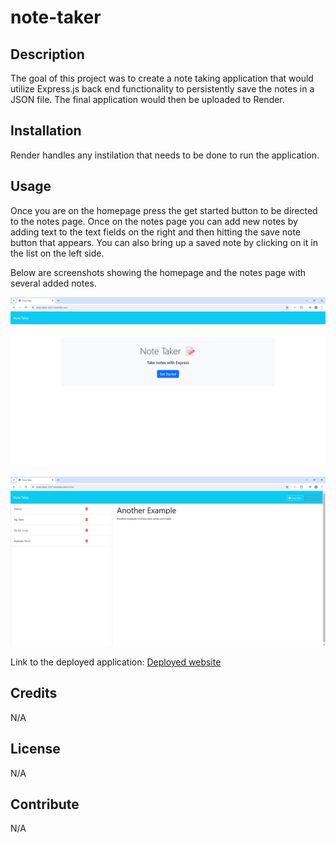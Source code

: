# note-taker

## Description

The goal of this project was to create a note taking application that would utilize Express.js back end functionality to persistently save the notes in a JSON file. The final application would then be uploaded to Render.

## Installation

Render handles any instilation that needs to be done to run the application.

## Usage

Once you are on the homepage press the get started button to be directed to the notes page. Once on the notes page you can add new notes by adding text to the text fields on the right and then hitting the save note button that appears. You can also bring up a saved note by clicking on it in the list on the left side.

Below are screenshots showing the homepage and the notes page with several added notes.

![Homepage image](./images/home-page.png)

![Notes Page image](./images/notes-page.png)

Link to the deployed application:
[Deployed website](https://note-taker-a7p7.onrender.com/)

## Credits

N/A

## License

N/A

## Contribute

N/A